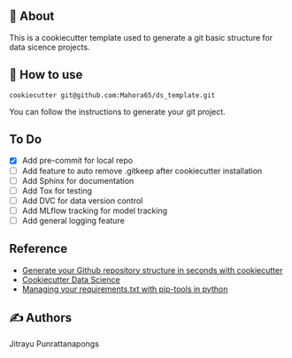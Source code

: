 ##  🧐 About
This is a cookiecutter template used to generate a git basic structure for data sicence projects. 

## 🔖  How to use 

```
cookiecutter git@github.com:Mahora65/ds_template.git
```

You can follow the instructions to generate your git project.

## To Do
- [X] Add pre-commit for local repo
- [ ] Add feature to auto remove .gitkeep after cookiecutter installation
- [ ] Add Sphinx for documentation
- [ ] Add Tox for testing
- [ ] Add DVC for data version control
- [ ] Add MLflow tracking for model tracking
- [ ] Add general logging feature

## Reference
- [Generate your Github repository structure in seconds with cookiecutter](https://medium.com/@kaislar17/genenate-your-github-repository-structure-in-seconds-with-cookiecutter-829a57b71f5e)
- [Cookiecutter Data Science](https://drivendata.github.io/cookiecutter-data-science/)
- [Managing your requirements.txt with pip-tools in python](https://suyojtamrakar.medium.com/managing-your-requirements-txt-with-pip-tools-in-python-8d07d9dfa464)


##  ✍️ Authors
Jitrayu Punrattanapongs